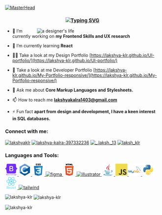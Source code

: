 [![MasterHead](https://media.licdn.com/dms/image/D5616AQE_PEtPws0xOA/profile-displaybackgroundimage-shrink_350_1400/0/1720857357859?e=1726099200&v=beta&t=jq3FFBCmxcxJgxcw-dNe8d6LZ-ndhw7-xiHON5-K5uQ)](https://github.com/lakshya-klr)
<h3 align="center">
    <a href="https://git.io/typing-svg">
        <img src="https://readme-typing-svg.demolab.com?font=Fira+Code&weight=500&size=22&duration=3500&pause=1000&color=00boba&center=true&vCenter=true&width=700&lines=A+Passionate+Designer+-+Developer+based+in+INDIA" alt="Typing SVG" />
    </a>
</h3>
<img align="right" alt="a designer's life" width="400"  src="https://user-images.githubusercontent.com/74038190/235224431-e8c8c12e-6826-47f1-89fb-2ddad83b3abf.gif">

- 🔭 I’m currently working on **my Frontend Skills and UX research**

- 🌱 I’m currently learning **React**

- 👨‍💻 Take a look at my Design Portfolio [https://lakshya-klr.github.io/UI-portfolio/](https://lakshya-klr.github.io/UI-portfolio/)

- 📝 Take a look at me Developer Portfolio [https://lakshya-klr.github.io/My-Portfolio-responsive/](https://lakshya-klr.github.io/My-Portfolio-responsive/)

- 💬 Ask me about **Core Markup Languages and Stylesheets.**

- 📫 How to reach me **lakshyakalra1403@gmail.com**

- ⚡ Fun fact **apart from design and development, I have a keen interest in SQL databases.**

<h3 align="left">Connect with me:</h3>
<p align="left">
<a href="https://twitter.com/lakshyaklr" target="blank"><img align="center" src="https://raw.githubusercontent.com/rahuldkjain/github-profile-readme-generator/master/src/images/icons/Social/twitter.svg" alt="lakshyaklr" height="30" width="40" /></a>
<a href="https://linkedin.com/in/lakshya-kalra-397332236" target="blank"><img align="center" src="https://raw.githubusercontent.com/rahuldkjain/github-profile-readme-generator/master/src/images/icons/Social/linked-in-alt.svg" alt="lakshya-kalra-397332236" height="30" width="40" /></a>
<a href="https://instagram.com/_.laksh._13" target="blank"><img align="center" src="https://raw.githubusercontent.com/rahuldkjain/github-profile-readme-generator/master/src/images/icons/Social/instagram.svg" alt="_.laksh._13" height="30" width="40" /></a>
<a href="https://www.leetcode.com/laksh_klr" target="blank"><img align="center" src="https://raw.githubusercontent.com/rahuldkjain/github-profile-readme-generator/master/src/images/icons/Social/leet-code.svg" alt="laksh_klr" height="30" width="40" /></a>
</p>

<h3 align="left">Languages and Tools:</h3>
<p align="left"> <a href="https://getbootstrap.com" target="_blank" rel="noreferrer"> <img src="https://raw.githubusercontent.com/devicons/devicon/master/icons/bootstrap/bootstrap-plain-wordmark.svg" alt="bootstrap" width="40" height="40"/> </a> <a href="https://www.cprogramming.com/" target="_blank" rel="noreferrer"> <img src="https://raw.githubusercontent.com/devicons/devicon/master/icons/c/c-original.svg" alt="c" width="40" height="40"/> </a> <a href="https://www.w3schools.com/css/" target="_blank" rel="noreferrer"> <img src="https://raw.githubusercontent.com/devicons/devicon/master/icons/css3/css3-original-wordmark.svg" alt="css3" width="40" height="40"/> </a> <a href="https://www.figma.com/" target="_blank" rel="noreferrer"> <img src="https://www.vectorlogo.zone/logos/figma/figma-icon.svg" alt="figma" width="40" height="40"/> </a> <a href="https://www.w3.org/html/" target="_blank" rel="noreferrer"> <img src="https://raw.githubusercontent.com/devicons/devicon/master/icons/html5/html5-original-wordmark.svg" alt="html5" width="40" height="40"/> </a> <a href="https://www.adobe.com/in/products/illustrator.html" target="_blank" rel="noreferrer"> <img src="https://www.vectorlogo.zone/logos/adobe_illustrator/adobe_illustrator-icon.svg" alt="illustrator" width="40" height="40"/> </a> <a href="https://www.java.com" target="_blank" rel="noreferrer"> <img src="https://raw.githubusercontent.com/devicons/devicon/master/icons/java/java-original.svg" alt="java" width="40" height="40"/> </a> <a href="https://developer.mozilla.org/en-US/docs/Web/JavaScript" target="_blank" rel="noreferrer"> <img src="https://raw.githubusercontent.com/devicons/devicon/master/icons/javascript/javascript-original.svg" alt="javascript" width="40" height="40"/> </a> <a href="https://www.mysql.com/" target="_blank" rel="noreferrer"> <img src="https://raw.githubusercontent.com/devicons/devicon/master/icons/mysql/mysql-original-wordmark.svg" alt="mysql" width="40" height="40"/> </a> <a href="https://www.python.org" target="_blank" rel="noreferrer"> <img src="https://raw.githubusercontent.com/devicons/devicon/master/icons/python/python-original.svg" alt="python" width="40" height="40"/> </a> <a href="https://reactjs.org/" target="_blank" rel="noreferrer"> <img src="https://raw.githubusercontent.com/devicons/devicon/master/icons/react/react-original-wordmark.svg" alt="react" width="40" height="40"/> </a> <a href="https://tailwindcss.com/" target="_blank" rel="noreferrer"> <img src="https://www.vectorlogo.zone/logos/tailwindcss/tailwindcss-icon.svg" alt="tailwind" width="40" height="40"/> </a> </p>

<p><img align="left" src="https://github-readme-stats.vercel.app/api/top-langs?username=lakshya-klr&show_icons=true&locale=en&layout=compact" alt="lakshya-klr" /></p>

<p>&nbsp;<img align="center" src="https://github-readme-stats.vercel.app/api?username=lakshya-klr&show_icons=true&locale=en" alt="lakshya-klr" /></p>

<p><img align="center" src="https://github-readme-streak-stats.herokuapp.com/?user=lakshya-klr&" alt="lakshya-klr" /></p>
